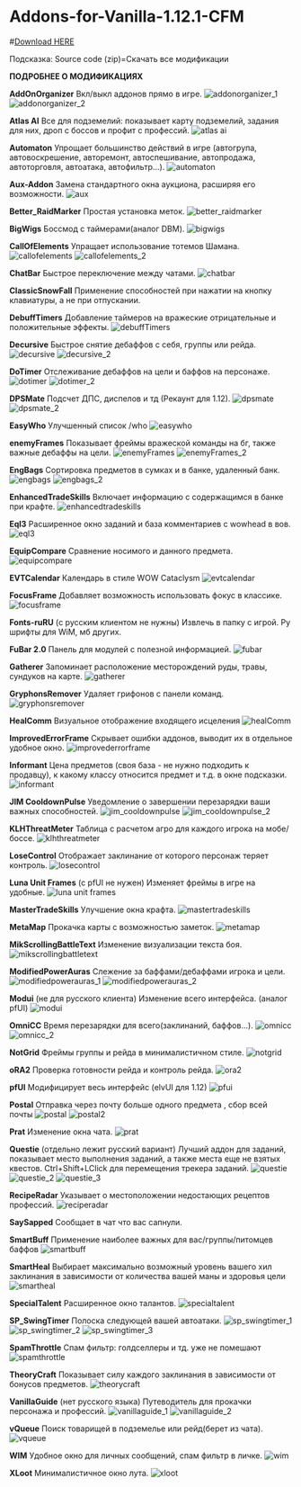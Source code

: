 # Addons-for-Vanilla-1.12.1-CFM

#<a href="https://github.com/KasVital/Addons-for-Vanilla-1.12.1-CFM/releases/latest">Download HERE</a>

Подсказка:
Source code (zip)=Скачать все модификации

**ПОДРОБНЕЕ О МОДИФИКАЦИЯХ**

**AddOnOrganizer**
Вкл/выкл аддонов прямо в игре.
<img src="https://cloud.githubusercontent.com/assets/15636669/21586245/c30db9b4-d0df-11e6-8b93-8c372c37574d.jpg" alt="addonorganizer_1"/>
<img src="https://cloud.githubusercontent.com/assets/15636669/21586242/b7526c6e-d0df-11e6-85ce-0f29c2e57294.jpg" alt="addonorganizer_2"/>

**Atlas AI**
Все для подземелий: показывает карту подземелий, задания для них, дроп с боссов и профит с профессий.
<img src="https://cloud.githubusercontent.com/assets/15636669/21586274/2d7f9d58-d0e0-11e6-8730-b65671e5abb3.jpg" alt="atlas ai"/>

**Automaton**
Упрощает большинство действий в игре (автогрупа, автовоскрешение, авторемонт, автоспешивание, автопродажа, автоторговля, автоатака, автофильтр...).
<img src="https://cloud.githubusercontent.com/assets/15636669/21586276/39de2470-d0e0-11e6-89a7-e5a1574b6a17.jpg" alt="automaton"/>

**Aux-Addon**
Замена стандартного окна аукциона, расширяя его возможности.
<img src="https://cloud.githubusercontent.com/assets/15636669/21586278/40b6b6a4-d0e0-11e6-915e-849a77d1b3f0.jpg" alt="aux"/>

**Better_RaidMarker**
Простая установка меток.
<img src="https://cloud.githubusercontent.com/assets/15636669/21586280/47bc0bfc-d0e0-11e6-8f71-d0f7ad64badf.jpg" alt="better_raidmarker"/>

**BigWigs**
Боссмод с таймерами(аналог DBM).
<img src="https://cloud.githubusercontent.com/assets/15636669/21586282/520f6112-d0e0-11e6-9356-5f2dcdbf75db.jpg" alt="bigwigs"/>

**CallOfElements**
Упращает использование тотемов Шамана.
<img src="https://cloud.githubusercontent.com/assets/15636669/21586286/5b16933e-d0e0-11e6-8034-c03c570916e3.jpg" alt="callofelements"/>
<img src="https://cloud.githubusercontent.com/assets/15636669/21586696/b55d4474-d0e4-11e6-926a-7fd7f25b3d52.jpg" alt="callofelements_2"/>

**ChatBar**
Быстрое переключение между чатами.
<img src="https://cloud.githubusercontent.com/assets/15636669/22146074/87be48ae-df14-11e6-9a81-b92705282cfd.png" alt="chatbar"/>

**ClassicSnowFall**
Применение способностей при нажатии на кнопку клавиатуры, а не при отпускании.

**DebuffTimers**
Добавление таймеров на вражеские отрицательные и положительные эффекты.
<img src="https://cloud.githubusercontent.com/assets/15636669/23338985/60bb40ae-fc29-11e6-8ebb-83406ecd2774.png" alt="debuffTimers"/>

**Decursive**
Быстрое снятие дебаффов с себя, группы или рейда.
<img src="https://cloud.githubusercontent.com/assets/15636669/21586308/78c4018c-d0e0-11e6-8161-a61b66e0ef01.jpg" alt="decursive"/>
<img src="https://cloud.githubusercontent.com/assets/15636669/21586307/78c23050-d0e0-11e6-949a-ebf043769668.jpg" alt="decursive_2"/>

**DoTimer**
Отслеживание дебаффов на цели и баффов на персонаже.
<img src="https://cloud.githubusercontent.com/assets/15636669/21586313/851bd842-d0e0-11e6-870a-f746ae61ec87.jpg" alt="dotimer"/>
<img src="https://cloud.githubusercontent.com/assets/15636669/21586312/81e04a78-d0e0-11e6-8c92-164d160aac09.jpg" alt="dotimer_2"/>

**DPSMate**
Подсчет ДПС, диспелов и тд (Рекаунт для 1.12).
<img src="https://cloud.githubusercontent.com/assets/15636669/21586319/919ad712-d0e0-11e6-8dcc-7003a92abcee.jpg" alt="dpsmate"/>
<img src="https://cloud.githubusercontent.com/assets/15636669/21586320/919e908c-d0e0-11e6-9f9f-2c427e71a281.jpg" alt="dpsmate_2"/>

**EasyWho**
Улучшенный список /who
<img src="https://cloud.githubusercontent.com/assets/15636669/24084114/4287164e-0cf5-11e7-8e99-fe18c68af105.png" alt="easywho"/>

**enemyFrames**
Показывает фреймы вражеской команды на бг, также важные дебаффы на цели.
<img src="https://cloud.githubusercontent.com/assets/15636669/21586367/70fc9c2e-d0e1-11e6-98ae-2ecaf05ef567.jpg" alt="enemyFrames"/>
<img src="https://cloud.githubusercontent.com/assets/15636669/22146136/b3a52726-df14-11e6-9518-7063b3feb635.png" alt="enemyFrames_2"/>

**EngBags**
Сортировка предметов в сумках и в банке, удаленный банк.
<img src="https://cloud.githubusercontent.com/assets/15636669/21586323/a40d5500-d0e0-11e6-83fb-6e59fc3ced91.jpg" alt="engbags"/>
<img src="https://cloud.githubusercontent.com/assets/15636669/21586324/a40d9006-d0e0-11e6-81df-311d9bec4463.jpg" alt="engbags_2"/>

**EnhancedTradeSkills**
Включает информацию с содержащимся в банке при крафте.
<img src="https://cloud.githubusercontent.com/assets/15636669/21586373/8d486ce6-d0e1-11e6-86af-0eccbb4e1af5.jpg" alt="enhancedtradeskills"/>

**Eql3**
Расширенное окно заданий и база комментариев с wowhead в вов.
<img src="https://cloud.githubusercontent.com/assets/15636669/21586375/9a896c2a-d0e1-11e6-96ca-8a87531fd11b.jpg" alt="eql3"/>

**EquipCompare**
Сравнение носимого и данного предмета.
<img src="https://cloud.githubusercontent.com/assets/15636669/21586379/a45c2030-d0e1-11e6-8585-81865c45215d.jpg" alt="equipcompare"/>

**EVTCalendar**
Календарь в стиле WOW Cataclysm
<img src="https://cloud.githubusercontent.com/assets/15636669/21586382/ac1c15a0-d0e1-11e6-8aca-cca56834e6df.jpg" alt="evtcalendar"/>

**FocusFrame**
Добавляет возможность использовать фокус в классике.
<img src="https://cloud.githubusercontent.com/assets/15636669/24471775/d92c4b4a-14cb-11e7-809d-a261bc2e473c.png" alt="focusframe"/>

**Fonts-ruRU** (с русским клиентом не нужны)
Извлечь в папку с игрой. Ру шрифты для WiM, мб других.

**FuBar 2.0**
Панель для модулей с полезной информацией.
<img src="https://cloud.githubusercontent.com/assets/15636669/21586394/cfdb6cf2-d0e1-11e6-8f7f-51314d94eaaa.jpg" alt="fubar"/>

**Gatherer**
Запоминает расположение месторождений руды, травы, сундуков на карте.
<img src="https://cloud.githubusercontent.com/assets/15636669/21586400/dc061a68-d0e1-11e6-9f16-0fd8da155904.jpg" alt="gatherer"/>

**GryphonsRemover**
Удаляет грифонов с панели команд.
<img src="https://cloud.githubusercontent.com/assets/15636669/21586426/03299138-d0e2-11e6-92e4-42f534c866b0.jpg" alt="gryphonsremover"/>

**HealComm**
Визуальное отображение входящего исцеления
<img src="https://cloud.githubusercontent.com/assets/15636669/21587110/8b6f4a40-d0e9-11e6-9bcb-ca8f00dd51ca.jpg" alt="healComm"/>

**ImprovedErrorFrame**
Скрывает ошибки аддонов, выводит их в отдельное удобное окно.
<img src="https://cloud.githubusercontent.com/assets/15636669/21586441/173a886c-d0e2-11e6-8362-6547241af8d0.jpg" alt="improvederrorframe"/>

**Informant**
Цена предметов (своя база - не нужно подходить к продавцу), к какому классу относится предмет и т.д. в окне подсказки.
<img src="https://cloud.githubusercontent.com/assets/15636669/21586562/7bcba9b8-d0e3-11e6-8158-d42c8fd7780e.jpg" alt="informant"/>

**JIM CooldownPulse**
Уведомление о завершении перезарядки ваши важных способностей.
<img src="https://cloud.githubusercontent.com/assets/15636669/21586564/86111ab6-d0e3-11e6-82ee-072338e7d549.jpg" alt="jim_cooldownpulse"/>
<img src="https://cloud.githubusercontent.com/assets/15636669/21586565/861131a4-d0e3-11e6-8b73-c8aa4a3bd70b.jpg" alt="jim_cooldownpulse_2"/>

**KLHThreatMeter**
Таблица с расчетом агро для каждого игрока на мобе/боссе.
<img src="https://cloud.githubusercontent.com/assets/15636669/21586570/9042a6f8-d0e3-11e6-8a42-c3ab1c9299be.jpg" alt="klhthreatmeter"/>

**LoseControl**
Отображает заклинание от которого персонаж теряет контроль.
<img src="https://cloud.githubusercontent.com/assets/15636669/21586573/9fd1574a-d0e3-11e6-95ba-1eb764bc8e77.jpg" alt="losecontrol"/>

**Luna Unit Frames** (c pfUI не нужен)
Изменяет фреймы в игре на удобные.
<img src="https://cloud.githubusercontent.com/assets/15636669/21586574/a8b20832-d0e3-11e6-9294-70704232de4a.jpg" alt="luna unit frames"/>

**MasterTradeSkills**
Улучшение окна крафта.
<img src="https://cloud.githubusercontent.com/assets/15636669/21586580/b51750d2-d0e3-11e6-8666-933c6cb0af10.jpg" alt="mastertradeskills"/>

**MetaMap**
Прокачка карты с возможностью заметок.
<img src="https://cloud.githubusercontent.com/assets/15636669/21586585/bf145ba2-d0e3-11e6-8e33-c42026563f16.jpg" alt="metamap"/>

**MikScrollingBattleText**
Изменение визуализации текста боя.
<img src="https://cloud.githubusercontent.com/assets/15636669/21586591/c938390a-d0e3-11e6-899c-79f410f37bde.jpg" alt="mikscrollingbattletext"/>

**ModifiedPowerAuras**
Слежение за баффами/дебаффами игрока и цели.
<img src="https://cloud.githubusercontent.com/assets/15636669/21586594/d793337e-d0e3-11e6-916e-a7055b5d2958.jpg" alt="modifiedpowerauras_1"/>
<img src="https://cloud.githubusercontent.com/assets/15636669/21586595/d794ca4a-d0e3-11e6-8d60-92d214bc9c91.jpg" alt="modifiedpowerauras_2"/>

**Modui** (не для русского клиента)
Изменение всего интерфейса. (аналог pfUI)
<img src="https://cloud.githubusercontent.com/assets/15636669/22146414/a03e48ce-df15-11e6-9b72-079c6b60f293.png" alt="modui"/>

**OmniCC**
Время перезарядки для всего(заклинаний, баффов...).
<img src="https://cloud.githubusercontent.com/assets/15636669/21586603/f03aec0a-d0e3-11e6-905b-b6ce54087124.jpg" alt="omnicc"/>
<img src="https://cloud.githubusercontent.com/assets/15636669/21586604/f03e55a2-d0e3-11e6-8fb9-5e69437c844b.jpg" alt="omnicc_2"/>

**NotGrid**
Фреймы группы и рейда в минималистичном стиле.
<img src="https://cloud.githubusercontent.com/assets/15636669/22841825/13d827c6-efe4-11e6-9cc1-55b64de14e74.png" alt="notgrid"/>

**oRA2**
Проверка готовности рейда и контроль рейда.
<img src="https://cloud.githubusercontent.com/assets/15636669/21586607/f9f4cee6-d0e3-11e6-8ac9-8bc9c8313034.jpg" alt="ora2"/>

**pfUI**
Модифицирует весь интерфейс (elvUI для 1.12)
<img src="https://cloud.githubusercontent.com/assets/15636669/21586612/069641de-d0e4-11e6-8c26-331d840e69d9.jpg" alt="pfui"/>

**Postal**
Отправка через почту больше одного предмета , сбор всей почты
<img src="https://cloud.githubusercontent.com/assets/15636669/21586622/1f6a7c16-d0e4-11e6-8577-cbc570364d8b.jpg" alt="postal"/>
<img src="https://cloud.githubusercontent.com/assets/15636669/21586621/1f6a6410-d0e4-11e6-8076-ab31f5f570e7.jpg" alt="postal2"/>

**Prat**
Изменение окна чата.
<img src="https://cloud.githubusercontent.com/assets/15636669/21586628/2b2dbdba-d0e4-11e6-9ec0-5f5982cba853.jpg" alt="prat"/>

**Questie** (отдельно лежит русский вариант)
Лучший аддон для заданий, показывает место выполнения заданий, а также места еще не взятых квестов. Ctrl+Shift+LClick для перемещения трекера заданий.
<img src="https://cloud.githubusercontent.com/assets/15636669/21586632/34857402-d0e4-11e6-8526-e9a14772fdd6.jpg" alt="questie"/>
<img src="https://cloud.githubusercontent.com/assets/15636669/21586634/3485c4d4-d0e4-11e6-8e0a-82bd25c95a56.jpg" alt="questie_2"/>
<img src="https://cloud.githubusercontent.com/assets/15636669/21586633/3485a9f4-d0e4-11e6-9d8e-95046c805f28.jpg" alt="questie_3"/>

**RecipeRadar**
Указывает о местоположении недостающих рецептов профессий.
<img src="https://cloud.githubusercontent.com/assets/15636669/21586636/3cfcde7c-d0e4-11e6-8791-f7e1bc52f7e5.jpg" alt="reciperadar"/>

**SaySapped**
Сообщает в чат что вас сапнули.

**SmartBuff**
Применение наиболее важных для вас/группы/питомцев баффов
<img src="https://cloud.githubusercontent.com/assets/15636669/21587150/02d02398-d0ea-11e6-99f7-e7cdb914ece5.jpg" alt="smartbuff"/>

**SmartHeal**
Выбирает максимально возможный уровень вашего хил заклинания в зависимости от количества вашей маны и здоровья цели
<img src="https://cloud.githubusercontent.com/assets/15636669/21586648/49c61b8c-d0e4-11e6-804f-daddc084be2e.jpg" alt="smartheal"/>

**SpecialTalent**
Расширенное окно талантов.
<img src="https://cloud.githubusercontent.com/assets/15636669/21586651/52f92ca8-d0e4-11e6-995a-3bcbe3757447.jpg" alt="specialtalent"/>

**SP_SwingTimer**
Полоска следующей вашей автоатаки.
<img src="https://cloud.githubusercontent.com/assets/15636669/21586659/5e5b0102-d0e4-11e6-9ae6-e76814d0873b.jpg" alt="sp_swingtimer_1"/>
<img src="https://cloud.githubusercontent.com/assets/15636669/21586660/5e5b6656-d0e4-11e6-8489-f37daf2a113d.jpg" alt="sp_swingtimer_2"/>
<img src="https://cloud.githubusercontent.com/assets/15636669/21586658/5e5ada60-d0e4-11e6-8b0d-2d5606c1efac.jpg" alt="sp_swingtimer_3"/>

**SpamThrottle**
Спам фильтр: голдселлеры и тд. уже не помешают
<img src="https://cloud.githubusercontent.com/assets/15636669/21587182/643c98c8-d0ea-11e6-9816-4fd333cc1cc6.jpg" alt="spamthrottle"/>

**TheoryCraft**
Показывает силу каждого заклинания в зависимости от бонусов предметов.
<img src="https://cloud.githubusercontent.com/assets/15636669/21586675/812fde0a-d0e4-11e6-9016-7c2ba01901b3.jpg" alt="theorycraft"/>

**VanillaGuide** (нет русского языка)
Путеводитель для прокачки персонажа и профессий.
<img src="https://cloud.githubusercontent.com/assets/15636669/21586676/8484efbe-d0e4-11e6-98de-9b0a7cee6722.jpg" alt="vanillaguide_1"/>
<img src="https://cloud.githubusercontent.com/assets/15636669/21586677/849c7a94-d0e4-11e6-8817-fff8af1e1527.jpg" alt="vanillaguide_2"/>

**vQueue**
Поиск товарищей в подземелье или рейд(берет из чата).
<img src="https://cloud.githubusercontent.com/assets/15636669/21586682/877d90cc-d0e4-11e6-8974-dc2468b54c5b.jpg" alt="vqueue"/>

**WIM**
Удобное окно для личных сообщений, спам фильтр в личке.
<img src="https://cloud.githubusercontent.com/assets/15636669/21586683/89ee1af2-d0e4-11e6-8a1f-1dae40ec5116.jpg" alt="wim"/>

**XLoot**
Минималистичное окно лута.
<img src="https://cloud.githubusercontent.com/assets/15636669/21586684/8f91ba54-d0e4-11e6-9062-bea52cf9633f.jpg" alt="xloot"/>